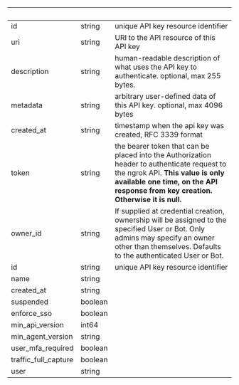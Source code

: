 <!-- Code generated for API Clients. DO NOT EDIT. -->

| &nbsp;               | &nbsp;  | &nbsp;                                                                                                                                                                                                              |
| -------------------- | ------- | ------------------------------------------------------------------------------------------------------------------------------------------------------------------------------------------------------------------- |
| id                   | string  | unique API key resource identifier                                                                                                                                                                                  |
| uri                  | string  | URI to the API resource of this API key                                                                                                                                                                             |
| description          | string  | human-readable description of what uses the API key to authenticate. optional, max 255 bytes.                                                                                                                       |
| metadata             | string  | arbitrary user-defined data of this API key. optional, max 4096 bytes                                                                                                                                               |
| created_at           | string  | timestamp when the api key was created, RFC 3339 format                                                                                                                                                             |
| token                | string  | the bearer token that can be placed into the Authorization header to authenticate request to the ngrok API. **This value is only available one time, on the API response from key creation. Otherwise it is null.** |
| owner_id             | string  | If supplied at credential creation, ownership will be assigned to the specified User or Bot. Only admins may specify an owner other than themselves. Defaults to the authenticated User or Bot.                     |
| id                   | string  | unique API key resource identifier                                                                                                                                                                                  |
| name                 | string  |                                                                                                                                                                                                                     |
| created_at           | string  |                                                                                                                                                                                                                     |
| suspended            | boolean |                                                                                                                                                                                                                     |
| enforce_sso          | boolean |                                                                                                                                                                                                                     |
| min_api_version      | int64   |                                                                                                                                                                                                                     |
| min_agent_version    | string  |                                                                                                                                                                                                                     |
| user_mfa_required    | boolean |                                                                                                                                                                                                                     |
| traffic_full_capture | boolean |                                                                                                                                                                                                                     |
| user                 | string  |                                                                                                                                                                                                                     |
